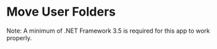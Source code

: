# Move User Folders

Note: A minimum of .NET Framework 3.5 is required for this app to work properly.


